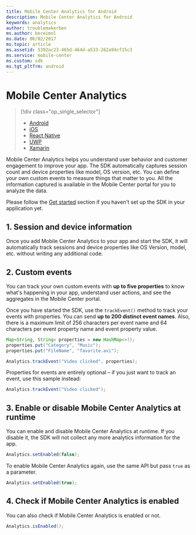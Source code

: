```yaml
---
title: Mobile Center Analytics for Android
description: Mobile Center Analytics for Android
keywords: analytics
author: troublemakerben
ms.author: bereimol
ms.date: 06/02/2017
ms.topic: article
ms.assetid: 5392ac23-465d-464d-a533-262a94cf15c3
ms.service: mobile-center
ms.custom: sdk
ms.tgt_pltfrm: android
---
```


# Mobile Center Analytics

> [!div class="op_single_selector"]
> * [Android](android.md)
> * [iOS](ios.md)
> * [React Native](react-native.md)
> * [UWP](uwp.md)
> * [Xamarin](xamarin.md)

Mobile Center Analytics helps you understand user behavior and customer engagement to improve your app. The SDK automatically captures session count and device properties like model, OS version, etc. You can define your own custom events to measure things that matter to you. All the information captured is available in the Mobile Center portal for you to analyze the data.

Please follow the [Get started](~/sdk/getting-started/android.md) section if you haven't set up the SDK in your application yet.

## 1. Session and device information

Once you add Mobile Center Analytics to your app and start the SDK, it will automatically track sessions and device properties like OS Version, model, etc. without writing any additional code.

## 2. Custom events

You can track your own custom events with **up to five properties** to know what's happening in your app, understand user actions, and see the aggregates in the Mobile Center portal.

Once you have started the SDK, use the `trackEvent()` method to track your events with properties. You can send **up to 200 distinct event names**. Also, there is a maximum limit of 256 characters per event name and 64 characters per event property name and event property value.

```java
Map<String, String> properties = new HashMap<>();
properties.put("Category", "Music");
properties.put("FileName", "favorite.avi");

Analytics.trackEvent("Video clicked", properties);
```

Properties for events are entirely optional – if you just want to track an event, use this sample instead:

```java
Analytics.trackEvent("Video clicked");
```

## 3. Enable or disable Mobile Center Analytics at runtime

You can enable and disable Mobile Center Analytics at runtime. If you disable it, the SDK will not collect any more analytics information for the app.

```java
Analytics.setEnabled(false);
```

To enable Mobile Center Analytics again, use the same API but pass `true` as a parameter.

```java
Analytics.setEnabled(true);
```

## 4. Check if Mobile Center Analytics is enabled

You can also check if Mobile Center Analytics is enabled or not.

```java
Analytics.isEnabled();
```